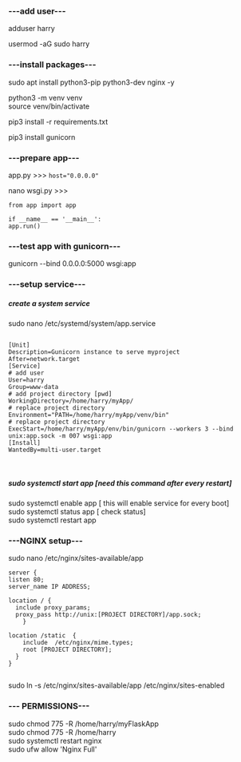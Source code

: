 
### ---add user---

adduser harry

usermod -aG sudo harry


### ---install packages---
sudo apt install python3-pip python3-dev nginx -y

python3 -m venv venv <br>
source venv/bin/activate

pip3 install -r requirements.txt

pip3 install gunicorn

### ---prepare app---

app.py >>> ```host="0.0.0.0"```

nano wsgi.py >>>
```
from app import app

if __name__ == '__main__':
app.run()
```
### ---test app with gunicorn---
gunicorn --bind 0.0.0.0:5000 wsgi:app

### ---setup service---
##### create a system service
sudo nano /etc/systemd/system/app.service

```

[Unit]
Description=Gunicorn instance to serve myproject
After=network.target
[Service]
# add user
User=harry
Group=www-data
# add project directory [pwd]
WorkingDirectory=/home/harry/myApp/
# replace project directory
Environment="PATH=/home/harry/myApp/venv/bin"
# replace project directory
ExecStart=/home/harry/myApp/env/bin/gunicorn --workers 3 --bind unix:app.sock -m 007 wsgi:app
[Install]
WantedBy=multi-user.target

```
<br>

##### sudo systemctl start app [need this command after every restart] <br>
sudo systemctl enable app   [ this will enable service for every boot] <br>
sudo systemctl status app   [ check status] <br>
sudo systemctl restart app


### ---NGINX setup---

sudo nano /etc/nginx/sites-available/app


```
server {
listen 80;
server_name IP ADDRESS;

location / {
  include proxy_params;
  proxy_pass http://unix:[PROJECT DIRECTORY]/app.sock;
    }

location /static  {
    include  /etc/nginx/mime.types;
    root [PROJECT DIRECTORY];
  }
}


```

sudo ln -s /etc/nginx/sites-available/app /etc/nginx/sites-enabled

### --- PERMISSIONS---
sudo chmod 775 -R /home/harry/myFlaskApp <br>
sudo chmod 775 -R /home/harry  <br>
sudo systemctl restart nginx <br>
sudo ufw allow 'Nginx Full'
